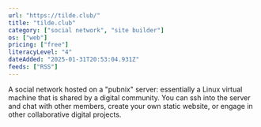 ```yaml
---
url: "https://tilde.club/"
title: "tilde.club"
category: ["social network", "site builder"]
os: ["web"]
pricing: ["free"]
literacyLevel: "4"
dateAdded: "2025-01-31T20:53:04.931Z"
feeds: ["RSS"]
---
```


A social network hosted on a "pubnix" server: essentially a Linux virtual machine that is shared by a digital community. You can ssh into the server and chat with other members, create your own static website, or engage in other collaborative digital projects.
